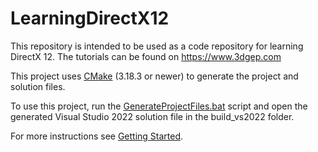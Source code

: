 # LearningDirectX12
This repository is intended to be used as a code repository for learning DirectX 12. The tutorials can be found on https://www.3dgep.com

This project uses [CMake](https://cmake.org/) (3.18.3 or newer) to generate the project and solution files. 

To use this project, run the [GenerateProjectFiles.bat](GenerateProjectFiles.bat) script and open the generated Visual Studio 2022 solution file in the build_vs2022 folder.

For more instructions see [Getting Started](https://github.com/jpvanoosten/LearningDirectX12/wiki/Getting-Started).
